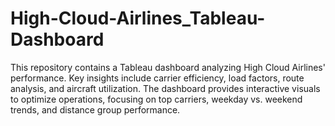 # High-Cloud-Airlines_Tableau-Dashboard
This repository contains a Tableau dashboard analyzing High Cloud Airlines' performance. Key insights include carrier efficiency, load factors, route analysis, and aircraft utilization. The dashboard provides interactive visuals to optimize operations, focusing on top carriers, weekday vs. weekend trends, and distance group performance.
